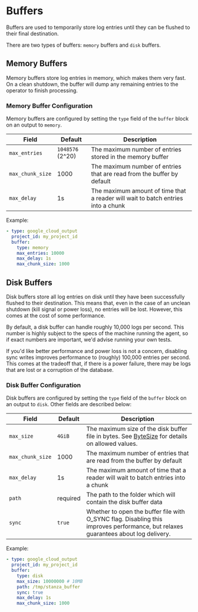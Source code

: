 # Buffers

Buffers are used to temporarily store log entries until they can be flushed to their final destination.

There are two types of buffers: `memory` buffers and `disk` buffers.

## Memory Buffers

Memory buffers store log entries in memory, which makes them very fast. On a clean shutdown, the buffer will dump any remaining entries to the operator to finish processing.

### Memory Buffer Configuration

Memory buffers are configured by setting the `type` field of the `buffer` block on an output to `memory`. 

| Field             | Default          | Description                                                                      |
| ---               | ---              | ---                                                                              |
| `max_entries`     | `1048576` (2^20) | The maximum number of entries stored in the memory buffer                        |
| `max_chunk_size`  | 1000             | The maximum number of entries that are read from the buffer by default           |
| `max_delay` | 1s               | The maximum amount of time that a reader will wait to batch entries into a chunk |

Example:
```yaml
- type: google_cloud_output
  project_id: my_project_id
  buffer:
    type: memory
    max_entries: 10000
    max_delay: 1s
    max_chunk_size: 1000
```


## Disk Buffers

Disk buffers store all log entries on disk until they have been successfully flushed to their destination. This means
that, even in the case of an unclean shutdown (kill signal or power loss), no entries will be lost. However, this comes at the cost of
some performance.

By default, a disk buffer can handle roughly 10,000 logs per second. This number is highly subject to the specs of the
machine running the agent, so if exact numbers are important, we'd advise running your own tests.

If you'd like better performance and power loss is not a concern, disabling sync writes improves performance to
(roughly) 100,000 entries per second. This comes at the tradeoff that, if there is a power failure, there may
be logs that are lost or a corruption of the database.

### Disk Buffer Configuration

Disk buffers are configured by setting the `type` field of the `buffer` block on an output to `disk`. Other fields are described below:

| Field            | Default  | Description                                                                                                                       |
|------------------|----------|-----------------------------------------------------------------------------------------------------------------------------------|
| `max_size`       | `4GiB`   | The maximum size of the disk buffer file in bytes. See [ByteSize](/docs/types/bytesize.md) for details on allowed values.         |
| `max_chunk_size` | 1000     | The maximum number of entries that are read from the buffer by default                                                            |
| `max_delay`      | 1s       | The maximum amount of time that a reader will wait to batch entries into a chunk                                                  |
| `path`           | required | The path to the folder which will contain the disk buffer data                                                                    |
| `sync`           | `true`   | Whether to open the buffer file with O_SYNC flag. Disabling this improves performance, but relaxes guarantees about log delivery. |

Example:
```yaml
- type: google_cloud_output
  project_id: my_project_id
  buffer:
    type: disk
    max_size: 10000000 # 10MB
    path: /tmp/stanza_buffer
    sync: true
    max_delay: 1s
    max_chunk_size: 1000
```
